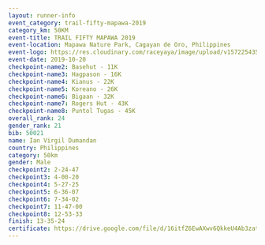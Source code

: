 ```yaml
---
layout: runner-info 
event_category: trail-fifty-mapawa-2019 
category_km: 50KM 
event-title: TRAIL FIFTY MAPAWA 2019  
event-location: Mapawa Nature Park, Cagayan de Oro, Philippines 
event-logo: https://res.cloudinary.com/raceyaya/image/upload/v1572254355/logo/trail-fifty-mapawa_fizjmb.jpg 
event-date: 2019-10-20 
checkpoint-name2: Basehut - 11K 
checkpoint-name3: Hagpason - 16K  
checkpoint-name4: Kianus - 22K 
checkpoint-name5: Koreano - 26K  
checkpoint-name6: Bigaan - 32K 
checkpoint-name7: Rogers Hut - 43K 
checkpoint-name8: Puntol Tugas - 45K 
overall_rank: 24
gender_rank: 21
bib: 50021
name: Ian Virgil Dumandan
country: Philippines
category: 50km
gender: Male
checkpoint2: 2-24-47
checkpoint3: 4-00-20
checkpoint4: 5-27-25
checkpoint5: 6-36-07
checkpoint6: 7-34-02
checkpoint7: 11-47-00
checkpoint8: 12-53-33
finish: 13-35-24
certificate: https://drive.google.com/file/d/16itfZ6EwAXwv6QkkeU4Ab3zatFPf31wX/view?usp=sharing
---
```

